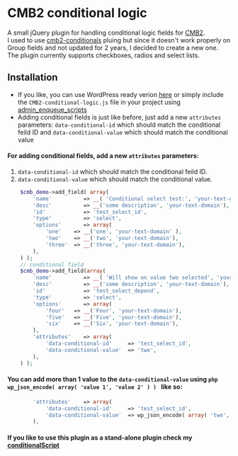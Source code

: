 # CMB2 conditional logic
A small jQuery plugin for handling conditional logic fields for [CMB2](https://github.com/CMB2/CMB2).<br>
I used to use [cmb2-conditionals](https://github.com/jcchavezs/cmb2-conditionals) pluing but since it doesn't work properly on Group fields and not updated for 2 years, I decided to create a new one. The plugin currently supports checkboxes, radios and select lists.

## Installation
- If you like, you can use WordPress ready verion [here](https://github.com/awran5/WP-CMB2-conditional-logic/) or simply include the `CMB2-conditional-logic.js` file in your project using [admin_enqueue_scripts](https://codex.wordpress.org/Plugin_API/Action_Reference/admin_enqueue_scripts)
- Adding conditional fields is just like before, just add a new `attributes` parameters: `data-conditional-id` which should match the conditional feild ID and `data-conditional-value` which should match the conditional value

#### For adding conditional fields, add a new `attributes` parameters: 
1. `data-conditional-id` which should match the conditional feild ID.
2. `data-conditional-value` which should match the conditional value.

```php
    $cmb_demo->add_field( array(
        'name'          => __( 'Conditional select test:', 'your-text-domain' ),
        'desc'          => __('some description', 'your-text-domain'),
        'id'            => 'test_select_id',
        'type'          => 'select',
        'options'       => array(
            'one'    => __('one', 'your-text-domain' ),
            'two'    => __('two', 'your-text-domain'),
            'three'  => __('three', 'your-text-domain'),
        ),
    ) );
    // conditional field
    $cmb_demo->add_field(array(
        'name'          => __( 'Will show on value two selected', 'your-text-domain' ),
        'desc'          => __('some description', 'your-text-domain'),
        'id'            => 'test_select_depend',
        'type'          => 'select',
        'options'       => array(
            'four'   => __('Four', 'your-text-domain'),
            'five'   => __('Five', 'your-text-domain'),
            'six'    => __('Six', 'your-text-domain'),
        ),
        'attributes'    => array(
            'data-conditional-id'     => 'test_select_id',
            'data-conditional-value'  => 'two',
        ),
    ) );
```
#### You can add more than 1 value to the `data-conditional-value` using ```php wp_json_encode( array( 'value 1', 'value 2' ) ) ``` like so:

```php
        'attributes'    => array(
            'data-conditional-id'     => 'test_select_id',
            'data-conditional-value'  => wp_json_encode( array( 'two', 'three' ) ),
        ),
```


#### If you like to use this plugin as a stand-alone plugin check my [conditionalScript](https://awran5.github.io/conditional-script/)
